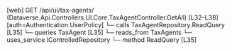 [web] GET /api/ui/tax-agents/  (Dataverse.Api.Controllers.UI.Core.TaxAgentController.GetAll)  [L32–L38] [auth=Authentication.UserPolicy]
  └─ calls TaxAgentRepository.ReadQuery [L35]
  └─ queries TaxAgent [L35]
    └─ reads_from TaxAgents
  └─ uses_service IControlledRepository<TaxAgent>
    └─ method ReadQuery [L35]

